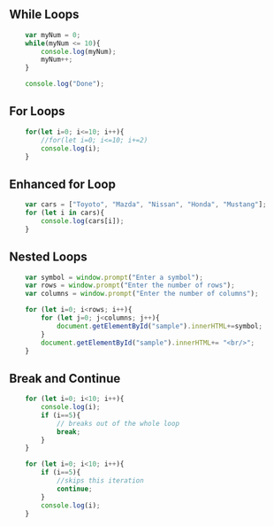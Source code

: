 ## While Loops

```javascript
    var myNum = 0;
    while(myNum <= 10){
        console.log(myNum);
        myNum++;
    }

    console.log("Done");
```

## For Loops

```javascript
    for(let i=0; i<=10; i++){
        //for(let i=0; i<=10; i+=2)
        console.log(i);
    }
```

## Enhanced for Loop

```javascript
    var cars = ["Toyoto", "Mazda", "Nissan", "Honda", "Mustang"];
    for (let i in cars){
        console.log(cars[i]);
    }
```

## Nested Loops

```javascript
    var symbol = window.prompt("Enter a symbol");
    var rows = window.prompt("Enter the number of rows");
    var columns = window.prompt("Enter the number of columns");

    for (let i=0; i<rows; i++){
        for (let j=0; j<columns; j++){
            document.getElementById("sample").innerHTML+=symbol;
        }
        document.getElementById("sample").innerHTML+= "<br/>";
    }
```

## Break and Continue

```javascript
    for (let i=0; i<10; i++){
        console.log(i);
        if (i==5){
            // breaks out of the whole loop
            break;
        }
    }

    for (let i=0; i<10; i++){
        if (i==5){
            //skips this iteration
            continue;
        }
        console.log(i);
    }
```